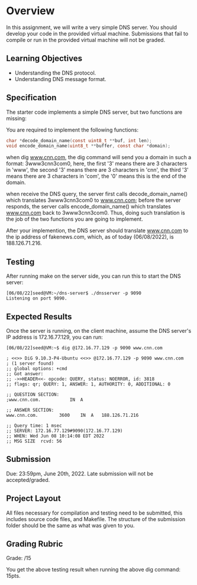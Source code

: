 # Overview

In this assignment, we will write a very simple DNS server. You should develop your code in the provided virtual machine. Submissions that fail to compile or run in the provided virtual machine will not be graded.

## Learning Objectives

- Understanding the DNS protocol.
- Understanding DNS message format.

## Specification

The starter code implements a simple DNS server, but two functions are missing:

You are required to implement the following functions:

```c
char *decode_domain_name(const uint8_t **buf, int len);
void encode_domain_name(uint8_t **buffer, const char *domain);
```

when dig www.cnn.com, the dig command will send you a domain in such a format: 3www3cnn3com0, here, the first '3' means there are 3 characters in 'www', the second '3' means there are 3 characters in 'cnn', the third '3' means there are 3 characters in 'com', the '0' means this is the end of the domain.

when receive the DNS query, the server first calls decode_domain_name() which translates 3www3cnn3com0 to www.cnn.com; before the server responds, the server calls encode_domain_name() which translates www.cnn.com back to 3www3cnn3com0. Thus, doing such translation is the job of the two functions you are going to implement.

After your implemention, the DNS server should translate www.cnn.com to the ip address of fakenews.com, which, as of today (06/08/2022), is 188.126.71.216.

## Testing 

After running make on the server side, you can run this to start the DNS server:

```console
[06/08/22]seed@VM:~/dns-server$ ./dnsserver -p 9090
Listening on port 9090.
```

## Expected Results

Once the server is running, on the client machine, assume the DNS server's IP address is 172.16.77.129, you can run:

```console
[06/08/22]seed@VM:~$ dig @172.16.77.129 -p 9090 www.cnn.com

; <<>> DiG 9.10.3-P4-Ubuntu <<>> @172.16.77.129 -p 9090 www.cnn.com
; (1 server found)
;; global options: +cmd
;; Got answer:
;; ->>HEADER<<- opcode: QUERY, status: NOERROR, id: 3818
;; flags: qr; QUERY: 1, ANSWER: 1, AUTHORITY: 0, ADDITIONAL: 0

;; QUESTION SECTION:
;www.cnn.com.			IN	A

;; ANSWER SECTION:
www.cnn.com.		3600	IN	A	188.126.71.216

;; Query time: 1 msec
;; SERVER: 172.16.77.129#9090(172.16.77.129)
;; WHEN: Wed Jun 08 10:14:08 EDT 2022
;; MSG SIZE  rcvd: 56
```

## Submission

Due: 23:59pm, June 20th, 2022. Late submission will not be accepted/graded.

## Project Layout

All files necessary for compilation and testing need to be submitted, this includes source code files, and Makefile. The structure of the submission folder should be the same as what was given to you.

## Grading Rubric
Grade: /15

You get the above testing result when running the above dig command: 15pts.
